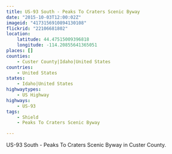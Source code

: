 ```yaml
---
title: US-93 South - Peaks To Craters Scenic Byway
date: "2015-10-03T12:00:02Z"
imageid: "4173156910894130108"
flickrid: "22106681802"
location:
    latitude: 44.47515009396818
    longitude: -114.20855641365051
places: []
counties:
    - Custer County|Idaho|United States
countries:
    - United States
states:
    - Idaho|United States
highwaytypes:
    - US Highway
highways:
    - US-93
tags:
    - Shield
    - Peaks To Craters Scenic Byway

---
```

US-93 South - Peaks To Craters Scenic Byway in Custer County.